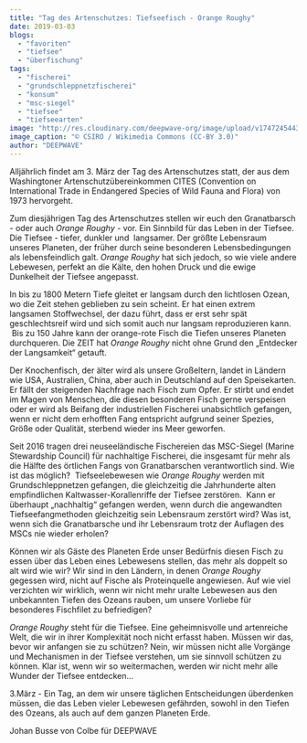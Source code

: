 ```yaml
---
title: "Tag des Artenschutzes: Tiefseefisch - Orange Roughy"
date: 2019-03-03
blogs: 
  - "favoriten"
  - "tiefsee"
  - "überfischung"
tags: 
  - "fischerei"
  - "grundschleppnetzfischerei"
  - "konsum"
  - "msc-siegel"
  - "tiefsee"
  - "tiefseearten"
image: "http://res.cloudinary.com/deepwave-org/image/upload/v1747245443/deepwave.org/CSIRO_ScienceImage_2948_Orange_Roughy-scaled.jpg"
image_caption: "© CSIRO / Wikimedia Commons (CC-BY 3.0)"
author: "DEEPWAVE"
---
```


Alljährlich findet am 3. März der Tag des Artenschutzes statt, der aus dem Washingtoner Artenschutzübereinkommen CITES (Convention on International Trade in Endangered Species of Wild Fauna and Flora) von 1973 hervorgeht.

Zum diesjährigen Tag des Artenschutzes stellen wir euch den Granatbarsch - oder auch _Orange Roughy -_ vor. Ein Sinnbild für das Leben in der Tiefsee. Die Tiefsee - tiefer, dunkler und  langsamer. Der größte Lebensraum unseres Planeten, der früher durch seine besonderen Lebensbedingungen als lebensfeindlich galt. _Orange Roughy_ hat sich jedoch, so wie viele andere Lebewesen, perfekt an die Kälte, den hohen Druck und die ewige Dunkelheit der Tiefsee angepasst.

In bis zu 1800 Metern Tiefe gleitet er langsam durch den lichtlosen Ozean, wo die Zeit stehen geblieben zu sein scheint. Er hat einen extrem langsamen Stoffwechsel, der dazu führt, dass er erst sehr spät geschlechtsreif wird und sich somit auch nur langsam reproduzieren kann.  Bis zu 150 Jahre kann der orange-rote Fisch die Tiefen unseres Planeten durchqueren. Die ZEIT hat _Orange Roughy_ nicht ohne Grund den „Entdecker der Langsamkeit“ getauft.

Der Knochenfisch, der älter wird als unsere Großeltern, landet in Ländern wie USA, Australien, China, aber auch in Deutschland auf den Speisekarten. Er fällt der steigenden Nachfrage nach Fisch zum Opfer. Er stirbt und endet im Magen von Menschen, die diesen besonderen Fisch gerne verspeisen oder er wird als Beifang der industriellen Fischerei unabsichtlich gefangen, wenn er nicht dem erhofften Fang entspricht aufgrund seiner Spezies, Größe oder Qualität, sterbend wieder ins Meer geworfen.

Seit 2016 tragen drei neuseeländische Fischereien das MSC-Siegel (Marine Stewardship Council) für nachhaltige Fischerei, die insgesamt für mehr als die Hälfte des örtlichen Fangs von Granatbarschen verantwortlich sind. Wie ist das möglich?  Tiefseelebewesen wie _Orange Roughy_ werden mit Grundschleppnetzen gefangen, die gleichzeitig die Jahrhunderte alten empfindlichen Kaltwasser-Korallenriffe der Tiefsee zerstören.  Kann er überhaupt „nachhaltig“ gefangen werden, wenn durch die angewandten Tiefseefangmethoden gleichzeitig sein Lebensraum zerstört wird? Was ist, wenn sich die Granatbarsche und ihr Lebensraum trotz der Auflagen des MSCs nie wieder erholen?

Können wir als Gäste des Planeten Erde unser Bedürfnis diesen Fisch zu essen über das Leben eines Lebewesens stellen, das mehr als doppelt so alt wird wie wir? Wir sind in den Ländern, in denen _Orange Roughy_ gegessen wird, nicht auf Fische als Proteinquelle angewiesen. Auf wie viel verzichten wir wirklich, wenn wir nicht mehr uralte Lebewesen aus den unbekannten Tiefen des Ozeans rauben, um unsere Vorliebe für besonderes Fischfilet zu befriedigen?

_Orange Roughy_ steht für die Tiefsee. Eine geheimnisvolle und artenreiche Welt, die wir in ihrer Komplexität noch nicht erfasst haben. Müssen wir das, bevor wir anfangen sie zu schützen? Nein, wir müssen nicht alle Vorgänge und Mechanismen in der Tiefsee verstehen, um sie sinnvoll schützen zu können. Klar ist, wenn wir so weitermachen, werden wir nicht mehr alle Wunder der Tiefsee entdecken…

3.März - Ein Tag, an dem wir unsere täglichen Entscheidungen überdenken müssen, die das Leben vieler Lebewesen gefährden, sowohl in den Tiefen des Ozeans, als auch auf dem ganzen Planeten Erde.

Johan Busse von Colbe für DEEPWAVE

